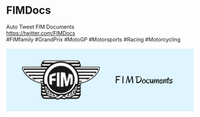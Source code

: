 # FIMDocs
Auto Tweet FIM Documents <br />
https://twitter.com/FIMDocs<br />
#FIMfamily #GrandPrix #MotoGP #Motorsports #Racing #Motorcycling<br /><br />
![alt text](https://github.com/xhico/FIMDocs/blob/main/FIMDocs%20Banner.png?raw=true)


